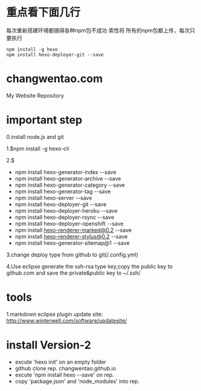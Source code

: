 # 重点看下面几行
每次重新搭建环境都搞得各种npm包不成功 索性将
所有的npm包都上传，每次只要执行
```
npm install -g hexo
npm install hexo-deployer-git --save
```

changwentao.com
=================

My Website Repository

# important step
0.install node.js and git
 
1.$npm install -g hexo-cli

2.$
* npm install hexo-generator-index --save
* npm install hexo-generator-archive --save
* npm install hexo-generator-category --save
* npm install hexo-generator-tag --save
* npm install hexo-server --save
* npm install hexo-deployer-git --save
* npm install hexo-deployer-heroku --save
* npm install hexo-deployer-rsync --save
* npm install hexo-deployer-openshift --save
* npm install hexo-renderer-marked@0.2 --save
* npm install hexo-renderer-stylus@0.2 --save
* npm install hexo-generator-sitemap@1 --save

3.change deploy type from github to git(/.config.yml)

4.Use eclipse generate the ssh-rsa type key,copy the public key to github.com and save the private&public key to ~/.ssh/

# tools
1.markdown eclipse plugin update site:
http://www.winterwell.com/software/updatesite/



# install Version-2
* excute 'hexo init' on an empty folder
* github clone rep. changwentao.github.io
* excute 'npm install hexo --save' on rep.
* copy 'package.json' and 'node_modules' into rep.